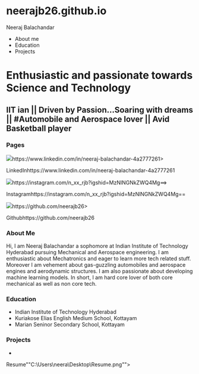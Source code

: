 # neerajb26.github.io
<html>
  <head>
    <meta charset="utf-8">
    <title>Neeraj Balachandar</title>
    <link rel="stylesheetgit" href="stylesheetgit.css">
  </head>
  <body>
    <div class="header">
      <div class="header-logo">Neeraj Balachandar</div>
      <div class="header-list">
        <ul>
          <li>About me</li>
          <li>Education</li>
          <li>Projects</li>
        </ul>
      </div>
    </div>
  <div class="main">
    <div class="copy-container">
      <h1>Enthusiastic and passionate towards Science and Technology</h1>
      <h2>IIT ian || Driven by Passion...Soaring with dreams  || #Automobile and Aerospace lover || Avid Basketball player</h2>
    </div>
  </div>
   <div class="contents">
      <h3 class="section-title">Pages</h3>
        <div class="contents-item">
          <img src="https://upload.wikimedia.org/wikipedia/commons/thumb/c/ca/LinkedIn_logo_initials.png/800px-LinkedIn_logo_initials.png" <a>https://www.linkedin.com/in/neeraj-balachandar-4a2777261</a>>
          <p>LinkedIn<a>https://www.linkedin.com/in/neeraj-balachandar-4a2777261</a></p>
          </div>
          <div class="contents-item">
          <img src="https://upload.wikimedia.org/wikipedia/commons/thumb/e/e7/Instagram_logo_2016.svg/2048px-Instagram_logo_2016.svg.png" <a>https://instagram.com/n_xx_rjb?igshid=MzNlNGNkZWQ4Mg==</a>>
          <p>Instagram<a>https://instagram.com/n_xx_rjb?igshid=MzNlNGNkZWQ4Mg==</a></p>
          </div>
          <div class="contents-item">
          <img src="https://cdn-icons-png.flaticon.com/512/25/25231.png" <a>https://github.com/neerajb26</a>>
          <p>Github<a>https://github.com/neerajb26</a></p>
          </div>
     <h3 class="section-title">About Me</h3>
     <div class="contents-item"> Hi, I am Neeraj Balachandar a sophomore at Indian Institute of Technology Hyderabad pursuing Mechanical and Aerospace 
       engineering. I am enthusiastic about Mechatronics and eager to learn more tech related stuff. Moreover I am vehement about gas-guzzling automobiles 
       and aerospace engines and aerodynamic structures. I am also passionate about developing machine learning models. In short, I am hard core lover of both
       core mechanical as well as non core tech.
     </div>
     <h3 class="section-title">Education</h3>
     <div class="contents-item">
       <ul>
         <li>Indian Institute of Technology Hyderabad</li>
         <li>Kuriakose Elias English Medium School, Kottayam</li>
         <li>Marian Seninor Secondary School, Kottayam</li>
       </ul>
     </div>
     <h3 class="section-title">Projects</h3>
     <div class="contents-item">
       <ul>
         <li></li>
       </ul>
     </div>
   </div>  
    <div class="footer">
    <div class="footer-logo">Resume<a>""C:\Users\neera\Desktop\Resume.png""></a></div>
    </div>
  </body>
</html>
